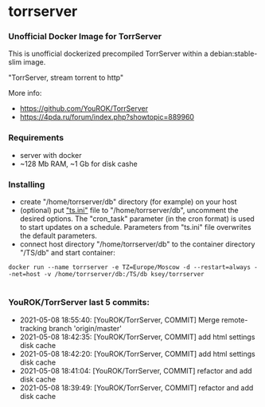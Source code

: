# torrserver
### Unofficial Docker Image for TorrServer

This is unofficial dockerized precompiled TorrServer within a debian:stable-slim image.

"TorrServer, stream torrent to http"

More info:
- https://github.com/YouROK/TorrServer
- https://4pda.ru/forum/index.php?showtopic=889960

### Requirements

* server with docker
* ~128 Mb RAM, ~1 Gb for disk cashe 

### Installing

- сreate "/home/torrserver/db" directory (for example) on your host
- (optional) put ["ts.ini"](https://raw.githubusercontent.com/MrKsey/torrserver/master/ts.ini) file to "/home/torrserver/db", uncomment the desired options. The "cron_task" parameter (in the cron format) is used to start updates on a schedule. Parameters from "ts.ini" file overwrites the default parameters.
- connect host directory "/home/torrserver/db" to the container directory "/TS/db" and start container:
```
docker run --name torrserver -e TZ=Europe/Moscow -d --restart=always --net=host -v /home/torrserver/db:/TS/db ksey/torrserver
```















































































































































# #
### YouROK/TorrServer last 5 commits:
* 2021-05-08 18:55:40: [YouROK/TorrServer, COMMIT] Merge remote-tracking branch 'origin/master'
* 2021-05-08 18:42:35: [YouROK/TorrServer, COMMIT] add html settings disk cache
* 2021-05-08 18:42:20: [YouROK/TorrServer, COMMIT] add html settings disk cache
* 2021-05-08 18:41:04: [YouROK/TorrServer, COMMIT] refactor and add disk cache
* 2021-05-08 18:39:49: [YouROK/TorrServer, COMMIT] refactor and add disk cache
